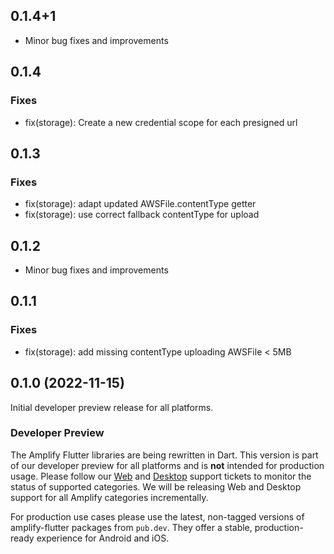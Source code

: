 ## 0.1.4+1

- Minor bug fixes and improvements

## 0.1.4

### Fixes
- fix(storage): Create a new credential scope for each presigned url

## 0.1.3

### Fixes
- fix(storage): adapt updated AWSFile.contentType getter
- fix(storage): use correct fallback contentType for upload

## 0.1.2

- Minor bug fixes and improvements

## 0.1.1

### Fixes
- fix(storage): add missing contentType uploading AWSFile < 5MB

## 0.1.0 (2022-11-15)

Initial developer preview release for all platforms.

### Developer Preview

The Amplify Flutter libraries are being rewritten in Dart. This version is part of our developer preview for all platforms and is **not** intended for production usage. Please follow our [Web](https://github.com/aws-amplify/amplify-flutter/issues/234) and [Desktop](https://github.com/aws-amplify/amplify-flutter/issues/133) support tickets to monitor the status of supported categories. We will be releasing Web and Desktop support for all Amplify categories incrementally.

For production use cases please use the latest, non-tagged versions of amplify-flutter packages from `pub.dev`. They offer a stable, production-ready experience for Android and iOS.
